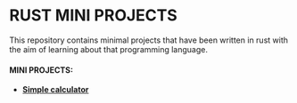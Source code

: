 # RUST MINI PROJECTS

This repository contains minimal projects that have been written in rust with the aim of learning about that programming language.

#### MINI PROJECTS:

- **[Simple calculator](/simple_calculator/README.md)**
